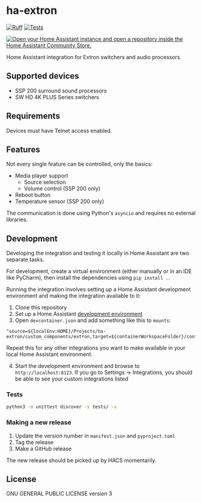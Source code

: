 # ha-extron

[![Ruff](https://github.com/NitorCreations/ha-extron/actions/workflows/ruff.yaml/badge.svg)](https://github.com/NitorCreations/ha-extron/actions/workflows/ruff.yaml)
[![Tests](https://github.com/NitorCreations/ha-extron/actions/workflows/unittest.yaml/badge.svg)](https://github.com/NitorCreations/ha-extron/actions/workflows/unittest.yaml)

[![Open your Home Assistant instance and open a repository inside the Home Assistant Community Store.](https://my.home-assistant.io/badges/hacs_repository.svg)](https://my.home-assistant.io/redirect/hacs_repository/?owner=NitorCreations&repository=https%3A%2F%2Fgithub.com%2FNitorCreations%2Fha-extron)

Home Assistant integration for Extron switchers and audio processors.

## Supported devices

* SSP 200 surround sound processors
* SW HD 4K PLUS Series switchers

## Requirements

Devices must have Telnet access enabled.

## Features

Not every single feature can be controlled, only the basics:

* Media player support
  * Source selection
  * Volume control (SSP 200 only)
* Reboot button
* Temperature sensor (SSP 200 only)

The communication is done using Python's `asyncio` and requires no external libraries.

## Development

Developing the integration and testing it locally in Home Assistant are two separate tasks.

For development, create a virtual environment (either manually or in an IDE like PyCharm), then install the 
dependencies using `pip install .`.

Running the integration involves setting up a Home Assistant development environment and making the integration 
available to it:

1. Clone this repository
2. Set up a Home Assistant [development environment](https://developers.home-assistant.io/docs/development_environment/)
3. Open `devcontainer.json` and add something like this to `mounts`:

```
"source=${localEnv:HOME}/Projects/ha-extron/custom_components/extron,target=${containerWorkspaceFolder}/config/custom_components/extron,type=bind",
```

Repeat this for any other integrations you want to make available in your local Home Assistant environment.

4. Start the development environment and browse to `http://localhost:8123`. If you go to Settings -> Integrations, you should be able to see your 
   custom integrations listed

### Tests

```bash
python3 -m unittest discover -s tests/ -v
```

### Making a new release

1. Update the version number in `manifest.json` and `pyproject.toml`
2. Tag the release
3. Make a GitHub release

The new release should be picked up by HACS momentarily.

## License

GNU GENERAL PUBLIC LICENSE version 3

